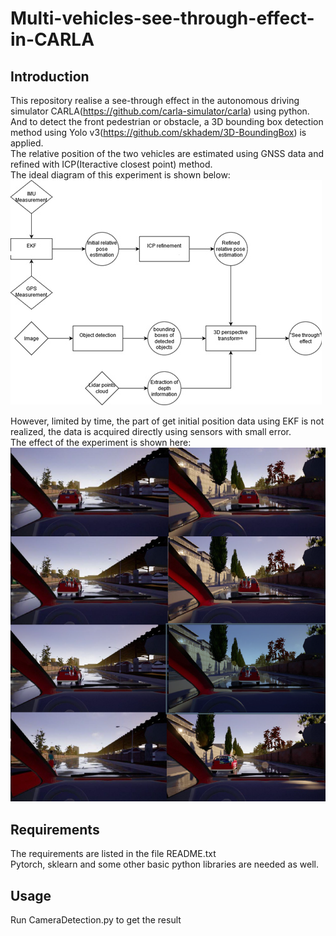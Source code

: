 # Multi-vehicles-see-through-effect-in-CARLA
## Introduction  
This repository realise a see-through effect in the autonomous driving simulator CARLA(https://github.com/carla-simulator/carla) using python.  
And to detect the front pedestrian or obstacle, a 3D bounding box detection method using Yolo v3(https://github.com/skhadem/3D-BoundingBox) is applied.  
The relative position of the two vehicles are estimated using GNSS data and refined with ICP(Iteractive closest point) method.  
The ideal diagram of this experiment is shown below:  
![Image](https://github.com/wangf98/Multi-vehicles-see-through-effect-in-CARLA/blob/master/pictures/Inked%E5%9B%BE%E7%89%871_LI.jpg)
  
However, limited by time, the part of get initial position data using EKF is not realized, the data is acquired directly using sensors with small error.  
The effect of the experiment is shown here:  
![Image](https://github.com/wangf98/Multi-vehicles-see-through-effect-in-CARLA/blob/master/pictures/result.png)  

## Requirements  
The requirements are listed in the file README.txt  
Pytorch, sklearn and some other basic python libraries are needed as well.  

## Usage   
Run CameraDetection.py to get the result  
